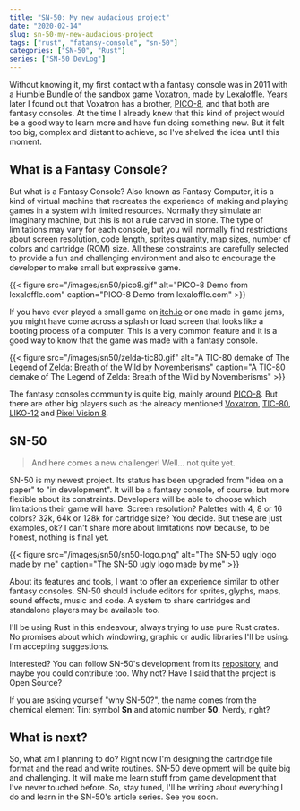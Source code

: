 ```yaml
---
title: "SN-50: My new audacious project"
date: "2020-02-14"
slug: sn-50-my-new-audacious-project
tags: ["rust", "fatansy-console", "sn-50"]
categories: ["SN-50", "Rust"]
series: ["SN-50 DevLog"]
---
```


Without knowing it, my first contact with a fantasy console was in 2011 with a [Humble Bundle][humble-bundle] of the sandbox game [Voxatron][voxatron], made by Lexaloffle. Years later I found out that Voxatron has a brother, [PICO-8][pico8], and that both are fantasy consoles. At the time I already knew that this kind of project would be a good way to learn more and have fun doing something new. But it felt too big, complex and distant to achieve, so I've shelved the idea until this moment.

## What is a Fantasy Console?

But what is a Fantasy Console? Also known as Fantasy Computer, it is a kind of virtual machine that recreates the experience of making and playing games in a system with limited resources. Normally they simulate an imaginary machine, but this is not a rule carved in stone. The type of limitations may vary for each console, but you will normally find restrictions about screen resolution, code length, sprites quantity, map sizes, number of colors and cartridge (ROM) size. All these constraints are carefully selected to provide a fun and challenging environment and also to encourage the developer to make small but expressive game.

{{< figure src="/images/sn50/pico8.gif" alt="PICO-8 Demo from lexaloffle.com" caption="PICO-8 Demo from lexaloffle.com" >}}

If you have ever played a small game on [itch.io][itchio] or one made in game jams, you might have come across a splash or load screen that looks like a booting process of a computer. This is a very common feature and it is a good way to know that the game was made with a fantasy console.

{{< figure src="/images/sn50/zelda-tic80.gif" alt="A TIC-80 demake of The Legend of Zelda: Breath of the Wild by Novemberisms" caption="A TIC-80 demake of The Legend of Zelda: Breath of the Wild by Novemberisms" >}}

The fantasy consoles community is quite big, mainly around [PICO-8][pico8]. But there are other big players such as the already mentioned [Voxatron][voxatron], [TIC-80][tic80], [LIKO-12][liko12] and [Pixel Vision 8][pixelvision8].

## SN-50

> And here comes a new challenger! Well... not quite yet.

SN-50 is my newest project. Its status has been upgraded from "idea on a paper" to "in development". It will be a fantasy console, of course, but more flexible about its constraints. Developers will be able to choose which limitations their game will have. Screen resolution? Palettes with 4, 8 or 16 colors? 32k, 64k or 128k for cartridge size? You decide. But these are just examples, ok? I can't share more about limitations now because, to be honest, nothing is final yet.

{{< figure src="/images/sn50/sn50-logo.png" alt="The SN-50 ugly logo made by me" caption="The SN-50 ugly logo made by me" >}}

About its features and tools, I want to offer an experience similar to other fantasy consoles. SN-50 should include editors for sprites, glyphs, maps, sound effects, music and code. A system to share cartridges and standalone players may be available too.

I'll be using Rust in this endeavour, always trying to use pure Rust crates. No promises about which windowing, graphic or audio libraries I'll be using. I'm accepting suggestions.

Interested? You can follow SN-50's development from its [repository][sn80-repo], and maybe you could contribute too. Why not? Have I said that the project is Open Source?

If you are asking yourself "why SN-50?", the name comes from the chemical element Tin: symbol **Sn** and atomic number **50**. Nerdy, right?

## What is next?

So, what am I planning to do? Right now I'm designing the cartridge file format and the read and write routines. SN-50 development will be quite big and challenging. It will make me learn stuff from game development that I've never touched before. So, stay tuned, I'll be writing about everything I do and learn in the SN-50's article series. See you soon.

[humble-bundle]: https://www.humblebundle.com/
[itchio]: https://itch.io/
[voxatron]: https://www.lexaloffle.com/voxatron.php
[pico8]: https://www.lexaloffle.com/pico-8.php
[tic80]: https://tic.computer/
[liko12]: https://liko-12.github.io/
[pixelvision8]: https://www.pixelvision8.com/
[sn80-repo]: https://github.com/TinTeam/SN-50
